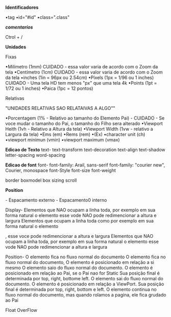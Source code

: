 
________Identificadores________

•tag
•id="#id"
•class=".class"

___comentarios___

Ctrol + /

________Unidades________

Fixas

•Milímetro (1mm) CUIDADO - essa valor varia de acordo com o Zoom da tela
•Centímetro (1cm) CUIDADO - essa valor varia de acordo com o Zoom da tela
•inches (1in = 96px ou 2.54cm)
•Píxels (1px = 1/96 ou 1 inches) CUIDADO - Uma tela HD tem menos "px" que uma tela 4k
•Points (1pt = 1/72 ou 1 inches)
•Paica (1pc = 12 pontos)

Relativas

"UNIDADES RELATIVAS SAO RELATAIVAS A ALGO""

•Porcentagem (1% - Relativo ao tamanho do Elemento Pai) - CUIDADO - Se voce mudar o tamanho do Pai, o tamanho do Filho sera alterado
•Viewport Heith (1vh - Relativo a Altura da tela)
•Viewport Width (1vw - relativo a Largura da tela)
•Ems (em)
•Rems (rem)
•(Ex)
•character unit (ch)
•viewport minimun (vmin)
•viewport maximum (vmax)

________Edicao de Texto________
text-
text-transform
text-decoration
text-align
text-shadow
letter-spacing
word-spacing

________Edicao de font________
font-
font-family: Arail, sans-serif
font-family: "courier new", Courier, monospace
font-Style
font-size
font-weight

border
boxmodel
box sizing
scroll


________Position________

<Margin> - Espacamento externo
<Padding> - Espacamento0 interno

Display-
<inline> Elementos que NAO ocupam a linha toda, por exemplo em sua forma natural o elemento <span> esse vode NAO pode redimencionar a altura e largura
<block> Elementos que ocupam a linha toda como por exemplo em sua forma natural o elemento <p>, esse voce pode redimencionar a altura e largura
<inline-block> Elementos que NAO ocupam a linha toda, por exemplo em sua forma natural o elemento <span> esse vode NAO pode redimencionar a altura e largura

Position-
<static>
O elemento fica no fluxo normal do documento
<relative>
O elemento fica no fluxo normal do documento, O elemento é posicionado em relação a si mesmo
<absolute>
O elemento saio do fluxo normal do documento. O elemento é posicionado em relação ao Pai, se o Pai nao for Static
Sua posição final é determinada por top, right, bottome left.
<fixed>
O elemento sai do fluxo normal do documento. O elemento é posicionado em relação a ViewPort.
Sua posição final é determinada por top, right, bottom e left.
<sticky>
O elemento continua no fluxo normal do documento, mas quando rolamos a pagina, ele fica grudado ao Pai

Float
OverFlow